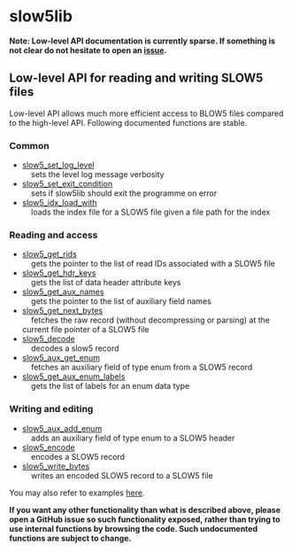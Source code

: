 # slow5lib

**Note: Low-level API documentation is currently sparse. If something is not clear do not hesitate to open an [issue](https://github.com/hasindu2008/slow5lib/issues).**

## Low-level API for reading and writing SLOW5 files

Low-level API allows much more efficient access to BLOW5 files compared to the high-level API.  Following documented functions are stable.

### Common

* [slow5_set_log_level](low_level_api/slow5_set_log_level.md)<br/>
  &nbsp;&nbsp;&nbsp;&nbsp;sets the level log message verbosity
* [slow5_set_exit_condition](low_level_api/slow5_set_exit_condition.md)<br/>
  &nbsp;&nbsp;&nbsp;&nbsp;sets if slow5lib should exit the programme on error
* [slow5_idx_load_with](low_level_api/slow5_idx_load_with.md)<br/>
  &nbsp;&nbsp;&nbsp;&nbsp;loads the index file for a SLOW5 file given a file path for the index

### Reading and access

* [slow5_get_rids](low_level_api/slow5_get_rids.md)<br/>
  &nbsp;&nbsp;&nbsp;&nbsp;gets the pointer to the list of read IDs associated with a SLOW5 file
* [slow5_get_hdr_keys](low_level_api/slow5_get_hdr_keys.md)<br/>
  &nbsp;&nbsp;&nbsp;&nbsp;gets the list of data header attribute keys
* [slow5_get_aux_names](low_level_api/slow5_get_aux_names.md)<br/>
  &nbsp;&nbsp;&nbsp;&nbsp;gets the pointer to the list of auxiliary field names
* [slow5_get_next_bytes](low_level_api/slow5_get_next_bytes.md)<br/>
  &nbsp;&nbsp;&nbsp;&nbsp;fetches the raw record (without decompressing or parsing) at the current file pointer of a SLOW5 file
* [slow5_decode](low_level_api/slow5_decode.md)<br/>
  &nbsp;&nbsp;&nbsp;&nbsp;decodes a slow5 record
* [slow5_aux_get_enum](low_level_api/slow5_aux_get_enum.md)<br/>
  &nbsp;&nbsp;&nbsp;&nbsp;fetches an auxiliary field of type enum from a SLOW5 record
* [slow5_get_aux_enum_labels](low_level_api/slow5_get_aux_enum_labels.md)<br/>
  &nbsp;&nbsp;&nbsp;&nbsp;gets the list of labels for an enum data type

### Writing and editing

* [slow5_aux_add_enum](low_level_api/slow5_aux_add_enum.md)<br/>
  &nbsp;&nbsp;&nbsp;&nbsp;adds an auxiliary field of type enum to a SLOW5 header
* [slow5_encode](low_level_api/slow5_encode.md)<br/>
  &nbsp;&nbsp;&nbsp;&nbsp;encodes a SLOW5 record
* [slow5_write_bytes](low_level_api/slow5_write_bytes.md)<br/>
  &nbsp;&nbsp;&nbsp;&nbsp;writes an encoded SLOW5 record to a SLOW5 file


You may also refer to examples [here](https://github.com/hasindu2008/slow5lib/tree/master/examples/adv).

**If you want any other functionality than what is described above, please open a GitHub issue so such functionality exposed, rather than trying to use internal functions by browsing the code. Such undocumented functions are subject to change.**
